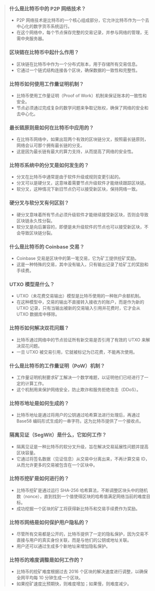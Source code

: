 > ### 什么是比特币中的 P2P 网络技术？
>
> 
>
> - P2P 网络技术是比特币的一个核心组成部分，它允许比特币作为一个去中心化的数字货币系统运行。
> - 在这个网络中，每个节点保存完整的交易记录，并参与网络的管理，无需中央服务器。
>
> ### 区块链在比特币中起什么作用？
>
> 
>
> - 区块链在比特币中作为一个分布式账本，用于存储所有交易信息。
> - 它通过一个链式结构连接各个区块，确保数据的一致性和完整性。
>
> ### 比特币如何使用工作量证明机制？
>
> 
>
> - 比特币使用工作量证明（Proof of Work）机制来保证账本的一致性和安全。
> - 节点必须通过完成复杂的数学问题来争取记账权，确保了网络的安全和去中心化。
>
> ### 最长链原则是如何在比特币中应用的？
>
> 
>
> - 在比特币网络中，如果出现两个有效的区块链分叉，按照最长链原则，网络会认可那个拥有最长链的分支。
> - 这是因为最长链有最大的算力支持，从而提高了网络的安全性。
>
> ### 比特币系统中的分叉是如何发生的？
>
> 
>
> - 分叉在比特币中通常是由于软件升级或规则变更引起的。
> - 分叉可以是硬分叉，这意味着需要节点升级软件才能继续跟踪区块链。
> - 软分叉，这种情况下新旧节点仍可以接受新区块，保持网络一致。
>
> ### 硬分叉与软分叉有何区别？
>
> 
>
> - 硬分叉意味着所有节点必须升级软件才能继续接受新区块，否则会导致区块链永久性分裂。
> - 软分叉是向后兼容的，即便是未升级软件的节点也可以接受新区块，不会导致区块链分裂。
>
> ### 什么是比特币的 Coinbase 交易？
>
> 
>
> - Coinbase 交易是区块中的第一笔交易，它为矿工提供挖矿奖励。
> - 这是一种特殊的交易，其中没有输入，只有输出记录了给矿工的奖励和手续费。
>
> ### UTXO 模型是什么？
>
> 
>
> - UTXO（未花费交易输出）模型是比特币使用的一种账户余额机制。
> - 在这种模型中，交易的输出不直接转入接收方的账户，而是作为新的 UTXO 记录，只有当输出被新的交易输入引用并花费时，它才会从 UTXO 数据库中移除。
>
> ### 比特币如何解决双花问题？
>
> 
>
> - 比特币通过网络中的节点验证所有新交易是否引用了有效的 UTXO 来解决双花问题。
> - 一旦 UTXO 被交易引用，它就被标记为已花费，不能再次使用。
>
> ### 什么是比特币的工作量证明（PoW）机制？
>
> 
>
> - 工作量证明机制要求矿工解决一个数学难题，以证明他们已经进行了一定的计算工作。
> - 这个机制用来保护网络安全，防止欺诈和服务拒绝攻击（DDoS）。
>
> ### 比特币地址是如何生成的？
>
> 
>
> - 比特币地址是通过将用户的公钥通过哈希算法进行处理后，再通过 Base58 编码形式生成的一串字符。这为比特币提供了一个接收点。
>
> ### 隔离见证（SegWit）是什么，它如何工作？
>
> 
>
> - 隔离见证是一种比特币的软分叉升级，旨在解决交易延展性问题并提高区块容量。
> - 它通过将签名数据（见证信息）从交易中分离出来，不再计算交易 ID，从而允许更多的交易被包含在一个区块中。
>
> ### 比特币挖矿是如何进行的？
>
> 
>
> - 比特币挖矿是通过运行 SHA-256 哈希算法，不断调整区块头中的随机数（nonce），直到找到一个值使得区块的哈希值满足网络当前的难度目标。
> - 成功挖掘一个区块的矿工将获得新比特币和交易手续费作为奖励。
>
> ### 比特币网络是如何保护用户隐私的？
>
> 
>
> - 尽管所有交易都是公开的，比特币提供了一定的隐私保护，因为交易不直接与用户的真实身份关联，而是与他们的公钥或地址关联。
> - 用户还可以通过生成多个新地址来增加隐私保护。
>
> ### 比特币的难度调整是如何工作的？
>
> 
>
> - 比特币的挖矿难度根据过去 2016 个区块的解决速度进行调整，以确保全网平均每 10 分钟生成一个区块。
> - 如果挖矿速度比预期快，则难度增加；如果慢，则难度减少。
